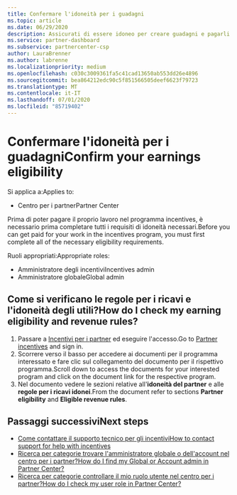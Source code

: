 ```yaml
---
title: Confermare l'idoneità per i guadagni
ms.topic: article
ms.date: 06/29/2020
description: Assicurati di essere idoneo per creare guadagni e pagarli con il programma incentives.
ms.service: partner-dashboard
ms.subservice: partnercenter-csp
author: LauraBrenner
ms.author: labrenne
ms.localizationpriority: medium
ms.openlocfilehash: c030c3009361fa5c41cad13650ab553dd26e4896
ms.sourcegitcommit: bea864212edc90c5f851566505deef6623f79723
ms.translationtype: MT
ms.contentlocale: it-IT
ms.lasthandoff: 07/01/2020
ms.locfileid: "85719402"
---
```

# <a name="confirm-your-earnings-eligibility"></a><span data-ttu-id="92262-103">Confermare l'idoneità per i guadagni</span><span class="sxs-lookup"><span data-stu-id="92262-103">Confirm your earnings eligibility</span></span>

<span data-ttu-id="92262-104">Si applica a:</span><span class="sxs-lookup"><span data-stu-id="92262-104">Applies to:</span></span>

- <span data-ttu-id="92262-105">Centro per i partner</span><span class="sxs-lookup"><span data-stu-id="92262-105">Partner Center</span></span>

<span data-ttu-id="92262-106">Prima di poter pagare il proprio lavoro nel programma incentives, è necessario prima completare tutti i requisiti di idoneità necessari.</span><span class="sxs-lookup"><span data-stu-id="92262-106">Before you can get paid for your work in the incentives program, you must first complete all of the necessary eligibility requirements.</span></span>

<span data-ttu-id="92262-107">Ruoli appropriati:</span><span class="sxs-lookup"><span data-stu-id="92262-107">Appropriate roles:</span></span>

- <span data-ttu-id="92262-108">Amministratore degli incentivi</span><span class="sxs-lookup"><span data-stu-id="92262-108">Incentives admin</span></span>
- <span data-ttu-id="92262-109">Amministratore globale</span><span class="sxs-lookup"><span data-stu-id="92262-109">Global admin</span></span>

## <a name="how-do-i-check-my-earning-eligibility-and-revenue-rules"></a><span data-ttu-id="92262-110">Come si verificano le regole per i ricavi e l'idoneità degli utili?</span><span class="sxs-lookup"><span data-stu-id="92262-110">How do I check my earning eligibility and revenue rules?</span></span>

1. <span data-ttu-id="92262-111">Passare a [Incentivi per i partner](https://partner.microsoft.com/membership/partner-incentives) ed eseguire l'accesso.</span><span class="sxs-lookup"><span data-stu-id="92262-111">Go to [Partner incentives](https://partner.microsoft.com/membership/partner-incentives) and sign in.</span></span>
2. <span data-ttu-id="92262-112">Scorrere verso il basso per accedere ai documenti per il programma interessato e fare clic sul collegamento del documento per il rispettivo programma.</span><span class="sxs-lookup"><span data-stu-id="92262-112">Scroll down to access the documents for your interested program and click on the document link for the respective program.</span></span>
3. <span data-ttu-id="92262-113">Nel documento vedere le sezioni relative all'**idoneità del partner** e alle **regole per i ricavi idonei**.</span><span class="sxs-lookup"><span data-stu-id="92262-113">From the document refer to sections **Partner eligibility** and **Eligible revenue rules**.</span></span>

## <a name="next-steps"></a><span data-ttu-id="92262-114">Passaggi successivi</span><span class="sxs-lookup"><span data-stu-id="92262-114">Next steps</span></span>

- [<span data-ttu-id="92262-115">Come contattare il supporto tecnico per gli incentivi</span><span class="sxs-lookup"><span data-stu-id="92262-115">How to contact support for help with incentives</span></span>](https://support.microsoft.com/help/4014850)
- [<span data-ttu-id="92262-116">Ricerca per categorie trovare l'amministratore globale o dell'account nel centro per i partner?</span><span class="sxs-lookup"><span data-stu-id="92262-116">How do I find my Global or Account admin in Partner Center?</span></span>](https://support.microsoft.com/help/4534519)
- [<span data-ttu-id="92262-117">Ricerca per categorie controllare il mio ruolo utente nel centro per i partner?</span><span class="sxs-lookup"><span data-stu-id="92262-117">How do I check my user role in Partner Center?</span></span>](https://support.microsoft.com/help/4534700)
